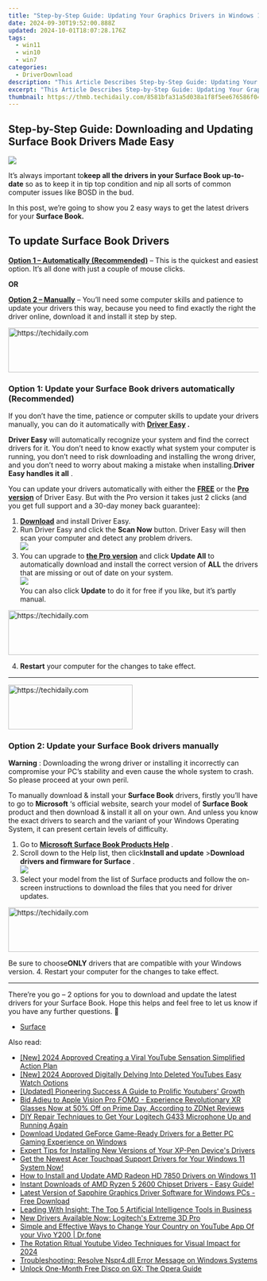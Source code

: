 ```yaml
---
title: "Step-by-Step Guide: Updating Your Graphics Drivers in Windows 11"
date: 2024-09-30T19:52:00.888Z
updated: 2024-10-01T18:07:28.176Z
tags:
  - win11
  - win10
  - win7
categories:
  - DriverDownload
description: "This Article Describes Step-by-Step Guide: Updating Your Graphics Drivers in Windows 11"
excerpt: "This Article Describes Step-by-Step Guide: Updating Your Graphics Drivers in Windows 11"
thumbnail: https://thmb.techidaily.com/8581bfa31a5d038a1f8f5ee676586f0437981f1b9f6527b07717a27989fe2446.jpg
---
```


## Step-by-Step Guide: Downloading and Updating Surface Book Drivers Made Easy

![](https://images.drivereasy.com/wp-content/uploads/2018/11/img_5bf7cf002737a.jpg)

 It’s always important to**keep all the drivers in your Surface Book up-to-date** so as to keep it in tip top condition and nip all sorts of common computer issues like BOSD in the bud.

 In this post, we’re going to show you 2 easy ways to get the latest drivers for your **Surface Book.**

## To update Surface Book Drivers

**[Option 1 – Automatically (Recommended)](https://www.drivereasy.com/knowledge/surface-book-drivers-download-update-easily/#O1)**  –  This is the quickest and easiest option. It’s all done with just a couple of mouse clicks.

**OR**

[**Option 2 – Manually**](https://tools.techidaily.com/drivereasy/download/) –  You’ll need some computer skills and patience to update your drivers this way, because you need to find exactly the right the driver online, download it and install it step by step.

<!-- affiliate ads begin -->
<a href="https://unicoeye.pxf.io/c/5597632/2134229/18498" target="_top" id="2134229">
  <img src="//a.impactradius-go.com/display-ad/18498-2134229" border="0" alt="https://techidaily.com" width="728" height="90"/>
</a>
<img height="0" width="0" src="https://unicoeye.pxf.io/i/5597632/2134229/18498" style="position:absolute;visibility:hidden;" border="0" />
<!-- affiliate ads end -->

### **Option 1: Update your Surface Book drivers automatically (Recommended)**

 If you don’t have the time, patience or computer skills to update your drivers manually, you can do it automatically with **[Driver Easy](https://tools.techidaily.com/drivereasy/download/) .**

**Driver Easy**   will automatically recognize your system and find the correct drivers for it. You don’t need to know exactly what system your computer is running, you don’t need to risk downloading and installing the wrong driver, and you don’t need to worry about making a mistake when installing.**Driver Easy handles it all** .

 You can update your drivers automatically with either the **[FREE](https://tools.techidaily.com/drivereasy/download/)**  or the **[Pro version](https://tools.techidaily.com/drivereasy/download/)**  of Driver Easy. But with the Pro version it takes just 2 clicks (and you get full support and a 30-day money back guarantee):

1. **[Download](https://tools.techidaily.com/drivereasy/download/)**  and install Driver Easy.
2. Run Driver Easy and click the **Scan Now** button. Driver Easy will then scan your computer and detect any problem drivers.  
![](https://images.drivereasy.com/wp-content/uploads/2018/11/img_5bf7bbe94614e.jpg)
3. You can upgrade to **[the Pro version](https://tools.techidaily.com/drivereasy/download/)**  and click **Update All** to automatically download and install the correct version of **ALL**  the drivers that are missing or out of date on your system.  
![](https://images.drivereasy.com/wp-content/uploads/2018/11/img_5bf7cabf4d114.jpg)  
 You can also click **Update** to do it for free if you like, but it’s partly manual.

<!-- affiliate ads begin -->
<a href="https://appsumo.8odi.net/c/5597632/2118322/7443" target="_top" id="2118322">
  <img src="//a.impactradius-go.com/display-ad/7443-2118322" border="0" alt="https://techidaily.com" width="728" height="90"/>
</a>
<img height="0" width="0" src="https://appsumo.8odi.net/i/5597632/2118322/7443" style="position:absolute;visibility:hidden;" border="0" />
<!-- affiliate ads end -->

4. **Restart**   your computer for the changes to take effect.

---

<!-- affiliate ads begin -->
<a href="https://bluettius.sjv.io/c/5597632/2139107/17108" target="_top" id="2139107">
  <img src="//a.impactradius-go.com/display-ad/17108-2139107" border="0" alt="https://techidaily.com" width="250" height="90"/>
</a>
<img height="0" width="0" src="https://bluettius.sjv.io/i/5597632/2139107/17108" style="position:absolute;visibility:hidden;" border="0" />
<!-- affiliate ads end -->

### **Option 2: Update your Surface Book drivers manually**

**Warning** : Downloading the wrong driver or installing it incorrectly can compromise your PC’s stability and even cause the whole system to crash. So please proceed at your own peril.

To manually download & install your **Surface Book**  drivers, firstly you’ll have to go to **Microsoft**  ‘s official website, search your model of **Surface Book**  product and then download & install it all on your own.  And unless you know the exact drivers to search and the variant of your Windows Operating System, it can present certain levels of difficulty.

1. Go to **[Microsoft Surface Book Products Help](https://support.microsoft.com/en-us/hub/4295272/surface-book-products-help)**  .
2. Scroll down to the Help list, then click**Install and update** \>**Download drivers and firmware for Surface** .  
![](https://images.drivereasy.com/wp-content/uploads/2018/11/img_5bf7ccdf679a7.jpg)
3. Select your model from the list of Surface products and follow the on-screen instructions to download the files that you need for driver updates.  

<!-- affiliate ads begin -->
<a href="https://ursime.pxf.io/c/5597632/2136545/16384" target="_top" id="2136545">
  <img src="//a.impactradius-go.com/display-ad/16384-2136545" border="0" alt="https://techidaily.com" width="728" height="90"/>
</a>
<img height="0" width="0" src="https://ursime.pxf.io/i/5597632/2136545/16384" style="position:absolute;visibility:hidden;" border="0" />
<!-- affiliate ads end -->

 Be sure to choose**ONLY** drivers that are compatible with your Windows version.
4. Restart your computer for the changes to take effect.

---

 There’re you go – 2 options for you to download and update the latest drivers for your Surface Book. Hope this helps and feel free to let us know if you have any further questions. 🙂

* [Surface](https://tools.techidaily.com/drivereasy/download/)

<ins class="adsbygoogle"
     style="display:block"
     data-ad-format="autorelaxed"
     data-ad-client="ca-pub-7571918770474297"
     data-ad-slot="1223367746"></ins>

<ins class="adsbygoogle"
     style="display:block"
     data-ad-client="ca-pub-7571918770474297"
     data-ad-slot="8358498916"
     data-ad-format="auto"
     data-full-width-responsive="true"></ins>

<span class="atpl-alsoreadstyle">Also read:</span>
<div><ul>
<li><a href="https://youtube-sure.techidaily.com/024-approved-creating-a-viral-youtube-sensation-simplified-action-plan/"><u>[New] 2024 Approved Creating a Viral YouTube Sensation Simplified Action Plan</u></a></li>
<li><a href="https://facebook-video-footage.techidaily.com/new-2024-approved-digitally-delving-into-deleted-youtubes-easy-watch-options/"><u>[New] 2024 Approved Digitally Delving Into Deleted YouTubes Easy Watch Options</u></a></li>
<li><a href="https://fox-cloud.techidaily.com/updated-pioneering-success-a-guide-to-prolific-youtubers-growth/"><u>[Updated] Pioneering Success A Guide to Prolific Youtubers' Growth</u></a></li>
<li><a href="https://tech-renaissance.techidaily.com/bid-adieu-to-apple-vision-pro-fomo-experience-revolutionary-xr-glasses-now-at-50-off-on-prime-day-according-to-zdnet-reviews/"><u>Bid Adieu to Apple Vision Pro FOMO - Experience Revolutionary XR Glasses Now at 50% Off on Prime Day, According to ZDNet Reviews</u></a></li>
<li><a href="https://driver-download.techidaily.com/diy-repair-techniques-to-get-your-logitech-g433-microphone-up-and-running-again/"><u>DIY Repair Techniques to Get Your Logitech G433 Microphone Up and Running Again</u></a></li>
<li><a href="https://driver-download.techidaily.com/download-updated-geforce-game-ready-drivers-for-a-better-pc-gaming-experience-on-windows/"><u>Download Updated GeForce Game-Ready Drivers for a Better PC Gaming Experience on Windows</u></a></li>
<li><a href="https://driver-download.techidaily.com/expert-tips-for-installing-new-versions-of-your-xp-pen-devices-drivers/"><u>Expert Tips for Installing New Versions of Your XP-Pen Device's Drivers</u></a></li>
<li><a href="https://driver-download.techidaily.com/get-the-newest-acer-touchpad-support-drivers-for-your-windows-11-system-now/"><u>Get the Newest Acer Touchpad Support Drivers for Your Windows 11 System Now!</u></a></li>
<li><a href="https://driver-download.techidaily.com/how-to-install-and-update-amd-radeon-hd-7850-drivers-on-windows-11/"><u>How to Install and Update AMD Radeon HD 7850 Drivers on Windows 11</u></a></li>
<li><a href="https://driver-download.techidaily.com/instant-downloads-of-amd-ryzen-5-2600-chipset-drivers-easy-guide/"><u>Instant Downloads of AMD Ryzen 5 2600 Chipset Drivers - Easy Guide!</u></a></li>
<li><a href="https://driver-download.techidaily.com/latest-version-of-sapphire-graphics-driver-software-for-windows-pcs-free-download/"><u>Latest Version of Sapphire Graphics Driver Software for Windows PCs - Free Download</u></a></li>
<li><a href="https://tech-savvy.techidaily.com/leading-with-insight-the-top-5-artificial-intelligence-tools-in-business/"><u>Leading With Insight: The Top 5 Artificial Intelligence Tools in Business</u></a></li>
<li><a href="https://driver-download.techidaily.com/new-drivers-available-now-logitechs-extreme-3d-pro/"><u>New Drivers Available Now: Logitech's Extreme 3D Pro</u></a></li>
<li><a href="https://review-topics.techidaily.com/simple-and-effective-ways-to-change-your-country-on-youtube-app-of-your-vivo-y200-drfone-by-drfone-virtual-android/"><u>Simple and Effective Ways to Change Your Country on YouTube App Of your Vivo Y200 | Dr.fone</u></a></li>
<li><a href="https://youtube-blog.techidaily.com/otation-ritual-youtube-video-techniques-for-visual-impact-for-2024/"><u>The Rotation Ritual Youtube Video Techniques for Visual Impact for 2024</u></a></li>
<li><a href="https://tech-renaissance.techidaily.com/troubleshooting-resolve-nspr4dll-error-message-on-windows-systems/"><u>Troubleshooting: Resolve Nspr4.dll Error Message on Windows Systems</u></a></li>
<li><a href="https://games-able.techidaily.com/unlock-one-month-free-disco-on-gx-the-opera-guide/"><u>Unlock One-Month Free Disco on GX: The Opera Guide</u></a></li>
</ul></div>

